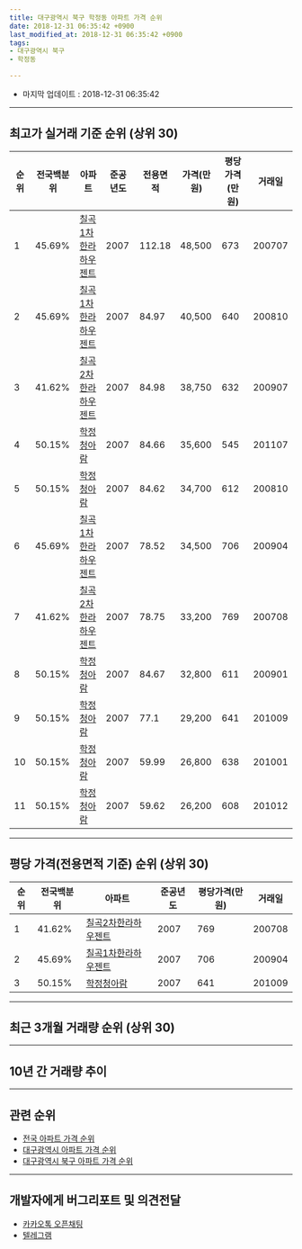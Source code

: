 ```yaml
---
title: 대구광역시 북구 학정동 아파트 가격 순위
date: 2018-12-31 06:35:42 +0900
last_modified_at: 2018-12-31 06:35:42 +0900
tags:
- 대구광역시 북구
- 학정동

---
```


* 마지막 업데이트 : 2018-12-31 06:35:42

---

## 최고가 실거래 기준 순위 (상위 30)


|순위|전국백분위|아파트|준공년도|전용면적|가격(만원)|평당가격(만원)|거래일|
|---|---|---|---|---|---|---|---|
|1|45.69%|[칠곡1차한라하우젠트](https://search.naver.com/search.naver?query=%EB%8C%80%EA%B5%AC%EA%B4%91%EC%97%AD%EC%8B%9C+%EB%B6%81%EA%B5%AC+%ED%95%99%EC%A0%95%EB%8F%99+%EC%B9%A0%EA%B3%A11%EC%B0%A8%ED%95%9C%EB%9D%BC%ED%95%98%EC%9A%B0%EC%A0%A0%ED%8A%B8)|2007|112.18|48,500|673|200707|
|2|45.69%|[칠곡1차한라하우젠트](https://search.naver.com/search.naver?query=%EB%8C%80%EA%B5%AC%EA%B4%91%EC%97%AD%EC%8B%9C+%EB%B6%81%EA%B5%AC+%ED%95%99%EC%A0%95%EB%8F%99+%EC%B9%A0%EA%B3%A11%EC%B0%A8%ED%95%9C%EB%9D%BC%ED%95%98%EC%9A%B0%EC%A0%A0%ED%8A%B8)|2007|84.97|40,500|640|200810|
|3|41.62%|[칠곡2차한라하우젠트](https://search.naver.com/search.naver?query=%EB%8C%80%EA%B5%AC%EA%B4%91%EC%97%AD%EC%8B%9C+%EB%B6%81%EA%B5%AC+%ED%95%99%EC%A0%95%EB%8F%99+%EC%B9%A0%EA%B3%A12%EC%B0%A8%ED%95%9C%EB%9D%BC%ED%95%98%EC%9A%B0%EC%A0%A0%ED%8A%B8)|2007|84.98|38,750|632|200907|
|4|50.15%|[학정청아람](https://search.naver.com/search.naver?query=%EB%8C%80%EA%B5%AC%EA%B4%91%EC%97%AD%EC%8B%9C+%EB%B6%81%EA%B5%AC+%ED%95%99%EC%A0%95%EB%8F%99+%ED%95%99%EC%A0%95%EC%B2%AD%EC%95%84%EB%9E%8C)|2007|84.66|35,600|545|201107|
|5|50.15%|[학정청아람](https://search.naver.com/search.naver?query=%EB%8C%80%EA%B5%AC%EA%B4%91%EC%97%AD%EC%8B%9C+%EB%B6%81%EA%B5%AC+%ED%95%99%EC%A0%95%EB%8F%99+%ED%95%99%EC%A0%95%EC%B2%AD%EC%95%84%EB%9E%8C)|2007|84.62|34,700|612|200810|
|6|45.69%|[칠곡1차한라하우젠트](https://search.naver.com/search.naver?query=%EB%8C%80%EA%B5%AC%EA%B4%91%EC%97%AD%EC%8B%9C+%EB%B6%81%EA%B5%AC+%ED%95%99%EC%A0%95%EB%8F%99+%EC%B9%A0%EA%B3%A11%EC%B0%A8%ED%95%9C%EB%9D%BC%ED%95%98%EC%9A%B0%EC%A0%A0%ED%8A%B8)|2007|78.52|34,500|706|200904|
|7|41.62%|[칠곡2차한라하우젠트](https://search.naver.com/search.naver?query=%EB%8C%80%EA%B5%AC%EA%B4%91%EC%97%AD%EC%8B%9C+%EB%B6%81%EA%B5%AC+%ED%95%99%EC%A0%95%EB%8F%99+%EC%B9%A0%EA%B3%A12%EC%B0%A8%ED%95%9C%EB%9D%BC%ED%95%98%EC%9A%B0%EC%A0%A0%ED%8A%B8)|2007|78.75|33,200|769|200708|
|8|50.15%|[학정청아람](https://search.naver.com/search.naver?query=%EB%8C%80%EA%B5%AC%EA%B4%91%EC%97%AD%EC%8B%9C+%EB%B6%81%EA%B5%AC+%ED%95%99%EC%A0%95%EB%8F%99+%ED%95%99%EC%A0%95%EC%B2%AD%EC%95%84%EB%9E%8C)|2007|84.67|32,800|611|200901|
|9|50.15%|[학정청아람](https://search.naver.com/search.naver?query=%EB%8C%80%EA%B5%AC%EA%B4%91%EC%97%AD%EC%8B%9C+%EB%B6%81%EA%B5%AC+%ED%95%99%EC%A0%95%EB%8F%99+%ED%95%99%EC%A0%95%EC%B2%AD%EC%95%84%EB%9E%8C)|2007|77.1|29,200|641|201009|
|10|50.15%|[학정청아람](https://search.naver.com/search.naver?query=%EB%8C%80%EA%B5%AC%EA%B4%91%EC%97%AD%EC%8B%9C+%EB%B6%81%EA%B5%AC+%ED%95%99%EC%A0%95%EB%8F%99+%ED%95%99%EC%A0%95%EC%B2%AD%EC%95%84%EB%9E%8C)|2007|59.99|26,800|638|201001|
|11|50.15%|[학정청아람](https://search.naver.com/search.naver?query=%EB%8C%80%EA%B5%AC%EA%B4%91%EC%97%AD%EC%8B%9C+%EB%B6%81%EA%B5%AC+%ED%95%99%EC%A0%95%EB%8F%99+%ED%95%99%EC%A0%95%EC%B2%AD%EC%95%84%EB%9E%8C)|2007|59.62|26,200|608|201012|


---

## 평당 가격(전용면적 기준) 순위 (상위 30)


|순위|전국백분위|아파트|준공년도|평당가격(만원)|거래일|
|---|---|---|---|---|---|
|1|41.62%|[칠곡2차한라하우젠트](https://search.naver.com/search.naver?query=%EB%8C%80%EA%B5%AC%EA%B4%91%EC%97%AD%EC%8B%9C+%EB%B6%81%EA%B5%AC+%ED%95%99%EC%A0%95%EB%8F%99+%EC%B9%A0%EA%B3%A12%EC%B0%A8%ED%95%9C%EB%9D%BC%ED%95%98%EC%9A%B0%EC%A0%A0%ED%8A%B8)|2007|769|200708|
|2|45.69%|[칠곡1차한라하우젠트](https://search.naver.com/search.naver?query=%EB%8C%80%EA%B5%AC%EA%B4%91%EC%97%AD%EC%8B%9C+%EB%B6%81%EA%B5%AC+%ED%95%99%EC%A0%95%EB%8F%99+%EC%B9%A0%EA%B3%A11%EC%B0%A8%ED%95%9C%EB%9D%BC%ED%95%98%EC%9A%B0%EC%A0%A0%ED%8A%B8)|2007|706|200904|
|3|50.15%|[학정청아람](https://search.naver.com/search.naver?query=%EB%8C%80%EA%B5%AC%EA%B4%91%EC%97%AD%EC%8B%9C+%EB%B6%81%EA%B5%AC+%ED%95%99%EC%A0%95%EB%8F%99+%ED%95%99%EC%A0%95%EC%B2%AD%EC%95%84%EB%9E%8C)|2007|641|201009|


---

## 최근 3개월 거래량 순위 (상위 30)


<div style="width:100%;">
    <canvas id="deal_count_ranking" height="250"></canvas>
</div>


<script>
new Chart(document.getElementById("deal_count_ranking"), {
    type: 'horizontalBar',
    data: {
        labels: ['학정청아람', '칠곡1차한라하우젠트', '칠곡2차한라하우젠트'],
        datasets: [{
            label: '실거래 수',
            data: [11, 6, 3],
            borderColor: "rgba(255, 0, 128, 1)",
            backgroundColor: "rgba(255, 0, 128, 0.5)",
            fill: false,
        }]
    },
    options: {
        responsive: true,
        title: {
            display: true,
            text: '최근 3개월 거래량 순위'
        },
        tooltips: {
            mode: 'index',
            intersect: false,
            callbacks: {
                title: function(tooltipItems, data) {
                    return "실거래 수:";
                },
                label: function(tooltipItem, data) {
                    return data.labels[tooltipItem.index] + ": " + tooltipItem.xLabel;
                }
            }
        },
        hover: {
            mode: 'nearest',
            intersect: true
        },
        scales: {
            xAxes: [{
                display: true,
                scaleLabel: {
                    display: true,
                    labelString: '실거래 수'
                },
                ticks: {
                    suggestedMin: 0,
                }
            }],
            yAxes: [{
                display: true,
                ticks: {
                    autoSkip: false,
                    callback: function(value, index, values) {
                        if (value.length > 15)
                            return value.substr(0, 13) + "...";
                        else
                            return value;
                    }
                },
                scaleLabel: {
                    display: false,
                }
            }]
        }
    }
});

</script>


---

## 10년 간 거래량 추이


<div style="width:100%;">
    <canvas id="deal_progress" height="250"></canvas>
</div>

<script>
new Chart(document.getElementById("deal_progress"), {
    type: 'line',
    data: {
        labels: ['200812','200901','200902','200903','200904','200905','200906','200907','200908','200909','200910','200911','200912','201001','201002','201003','201004','201005','201006','201007','201008','201009','201010','201011','201012','201101','201102','201103','201104','201105','201106','201107','201108','201109','201110','201111','201112','201201','201202','201203','201204','201205','201206','201207','201208','201209','201210','201211','201212','201301','201302','201303','201304','201305','201306','201307','201308','201309','201310','201311','201312','201401','201402','201403','201404','201405','201406','201407','201408','201409','201410','201411','201412','201501','201502','201503','201504','201505','201506','201507','201508','201509','201510','201511','201512','201601','201602','201603','201604','201605','201606','201607','201608','201609','201610','201611','201612','201701','201702','201703','201704','201705','201706','201707','201708','201709','201710','201711','201712','201801','201802','201803','201804','201805','201806','201807','201808','201809','201810','201811','201812'],
        datasets: [{
            label: '실거래 수',
            pointRadius: 1,
            data: [2, 2, 3, 6, 5, 7, 5, 8, 4, 7, 8, 3, 7, 15, 6, 14, 8, 3, 6, 2, 3, 4, 12, 15, 20, 20, 30, 25, 19, 14, 12, 12, 12, 18, 11, 22, 8, 18, 11, 9, 12, 14, 10, 10, 10, 8, 15, 16, 8, 10, 23, 22, 39, 27, 9, 4, 6, 12, 20, 7, 11, 6, 7, 11, 11, 6, 14, 10, 24, 26, 22, 20, 22, 17, 10, 24, 17, 13, 10, 16, 8, 12, 8, 4, 2, 2, 4, 3, 3, 1, 3, 5, 9, 12, 9, 4, 8, 4, 5, 2, 8, 16, 18, 21, 21, 4, 6, 10, 7, 16, 5, 17, 4, 12, 7, 2, 7, 21, 16, 4, 0],
            borderColor: "rgba(255, 201, 14, 1)",
            backgroundColor: "rgba(255, 201, 14, 0.5)",
            fill: true,
        }]
    },
    options: {
        responsive: true,
        title: {
            display: true,
            text: '10년간 거래량 추이'
        },
        tooltips: {
            mode: 'index',
            intersect: false,
        },
        hover: {
            mode: 'nearest',
            intersect: true
        },
        scales: {
            xAxes: [{
                display: true,
                scaleLabel: {
                    display: true,
                    labelString: '년/월'
                }
            }],
            yAxes: [{
                display: true,
                ticks: {
                    suggestedMin: 0,
                },
                scaleLabel: {
                    display: true,
                    labelString: '실거래 수'
                }
            }]
        }
    }
});

</script>


---

## 관련 순위

- [전국 아파트 가격 순위](https://inasie.github.io/apt-ranking/전국)
- [대구광역시 아파트 가격 순위](https://inasie.github.io/apt-ranking/대구광역시)
- [대구광역시 북구 아파트 가격 순위](https://inasie.github.io/apt-ranking/대구광역시-북구)


---

## 개발자에게 버그리포트 및 의견전달

- [카카오톡 오픈채팅](https://open.kakao.com/o/gLJUAP4)
- [텔레그램](https://t.me/inasie)

